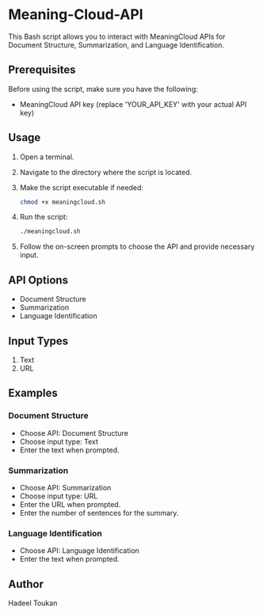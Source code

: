 # Meaning-Cloud-API

This Bash script allows you to interact with MeaningCloud APIs for Document Structure, Summarization, and Language Identification.

## Prerequisites

Before using the script, make sure you have the following:

- MeaningCloud API key (replace 'YOUR_API_KEY' with your actual API key)

## Usage

1. Open a terminal.

2. Navigate to the directory where the script is located.

3. Make the script executable if needed:

    ```bash
    chmod +x meaningcloud.sh
    ```

4. Run the script:

    ```bash
    ./meaningcloud.sh
    ```

5. Follow the on-screen prompts to choose the API and provide necessary input.

## API Options

- Document Structure
- Summarization
- Language Identification

## Input Types

1. Text
2. URL

## Examples

### Document Structure

- Choose API: Document Structure
- Choose input type: Text
- Enter the text when prompted.

### Summarization

- Choose API: Summarization
- Choose input type: URL
- Enter the URL when prompted.
- Enter the number of sentences for the summary.

### Language Identification

- Choose API: Language Identification
- Enter the text when prompted.

## Author
Hadeel Toukan
